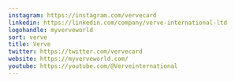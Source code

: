 ```yaml
---
instagram: https://instagram.com/vervecard
linkedin: https://linkedin.com/company/verve-international-ltd
logohandle: myverveworld
sort: verve
title: Verve
twitter: https://twitter.com/vervecard
website: https://myverveworld.com/
youtube: https://youtube.com/@Verveinternational
---
```

